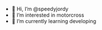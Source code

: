 - 👋 Hi, I’m @speedyjordy
- 👀 I’m interested in motorcross
- 🌱 I’m currently learning developing

<!---
speedyjordy/speedyjordy is a ✨ special ✨ repository because its `README.md` (this file) appears on your GitHub profile.
You can click the Preview link to take a look at your changes.
--->
